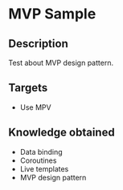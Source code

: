 # MVP Sample
## Description
Test about MVP design pattern.

## Targets
* Use MPV

## Knowledge obtained
* Data binding
* Coroutines
* Live templates
* MVP design pattern

